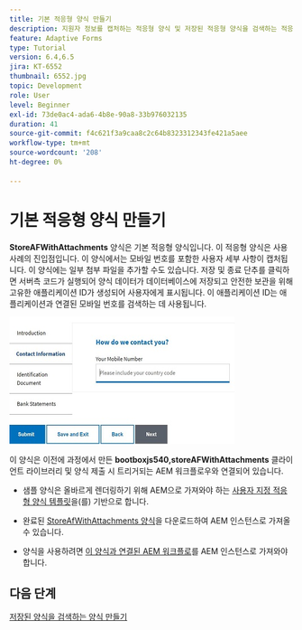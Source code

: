 ```yaml
---
title: 기본 적응형 양식 만들기
description: 지원자 정보를 캡처하는 적응형 양식 및 저장된 적응형 양식을 검색하는 적응형 양식 만들기
feature: Adaptive Forms
type: Tutorial
version: 6.4,6.5
jira: KT-6552
thumbnail: 6552.jpg
topic: Development
role: User
level: Beginner
exl-id: 73de0ac4-ada6-4b8e-90a8-33b976032135
duration: 41
source-git-commit: f4c621f3a9caa8c2c64b8323312343fe421a5aee
workflow-type: tm+mt
source-wordcount: '208'
ht-degree: 0%

---
```


# 기본 적응형 양식 만들기

**StoreAFWithAttachments** 양식은 기본 적응형 양식입니다. 이 적응형 양식은 사용 사례의 진입점입니다. 이 양식에서는 모바일 번호를 포함한 사용자 세부 사항이 캡처됩니다. 이 양식에는 일부 첨부 파일을 추가할 수도 있습니다. 저장 및 종료 단추를 클릭하면 서버측 코드가 실행되어 양식 데이터가 데이터베이스에 저장되고 안전한 보관을 위해 고유한 애플리케이션 ID가 생성되어 사용자에게 표시됩니다. 이 애플리케이션 ID는 애플리케이션과 연결된 모바일 번호를 검색하는 데 사용됩니다.

![기본 응용 프로그램 양식](assets/6552.JPG)

이 양식은 이전에 과정에서 만든 **bootboxjs540,storeAFWithAttachments** 클라이언트 라이브러리 및 양식 제출 시 트리거되는 AEM 워크플로우와 연결되어 있습니다.


* 샘플 양식은 올바르게 렌더링하기 위해 AEM으로 가져와야 하는 [사용자 지정 적응형 양식 템플릿](assets/custom-template-with-page-component.zip)을(를) 기반으로 합니다.

* 완료된 [StoreAfWithAttachments 양식](assets/store-af-with-attachments-form.zip)을 다운로드하여 AEM 인스턴스로 가져올 수 있습니다.

* 양식을 사용하려면 [이 양식과 연결된 AEM 워크플로](assets/workflow-model-store-af-with-attachments.zip)를 AEM 인스턴스로 가져와야 합니다.


## 다음 단계

[저장된 양식을 검색하는 양식 만들기](./retrieve-saved-form.md)